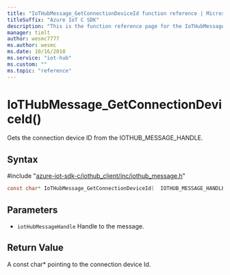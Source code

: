 ```yaml
---                             
title: "IoTHubMessage_GetConnectionDeviceId function reference | Microsoft Docs" 
titleSuffix: "Azure IoT C SDK"            
description: "This is the function reference page for the IoTHubMessage_GetConnectionDeviceId() function in the Azure IoT C SDK. This SDK is used with Azure IoT Hub and Azure IoT Hub Device Provisioning Service"            
manager: timlt                 
author: wesmc7777              
ms.author: wesmc               
ms.date: 10/16/2018                    
ms.service: "iot-hub"             
ms.custom: ""                
ms.topic: "reference"        
---                            
```


# IoTHubMessage_GetConnectionDeviceId()

Gets the connection device ID from the IOTHUB_MESSAGE_HANDLE.

## Syntax

\#include "[azure-iot-sdk-c/iothub_client/inc/iothub_message.h](../iothub-message-h.md)"  
```C
const char* IoTHubMessage_GetConnectionDeviceId(  IOTHUB_MESSAGE_HANDLE  C2);
```

## Parameters
* `iotHubMessageHandle` Handle to the message.

## Return Value
A const char* pointing to the connection device Id.

